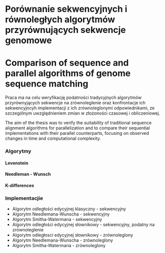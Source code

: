 # Porównanie sekwencyjnych i równoległych algorytmów przyrównujących sekwencje genomowe
# Comparison of sequence and parallel algorithms of genome sequence matching

Praca ma na celu weryfikację podatności tradycyjnych algorytmów przyrównyjących sekwencje na zrównoleglenie oraz konfrontacje ich sekwencyjncyh implementacji z ich zrównoleglonymi odpowiednikami, ze szczególnym uwzględnieniem zmian w złożoności czasowej i obliczeniowej.

The aim of the thesis was to verify the suitability of traditional sequence alignment algorithms for parallelization and to compare their sequential implementations with their parallel counterparts, focusing on observed changes in time and computational complexity.


### Algorytmy
#### Levenstein
#### Needleman - Wunsch
#### K-differences

### Implementacjie
- Algorytm odległości edycyjnej klasyczny - sekwencyjny
- Algorytm Needlemana-Wunscha - sekwencyjny
- Algorytm Smitha-Watermana - sekwencyjny
- Algorytm odległości edycyjnej słownikowy - sekwencyjny, podatny na zrównoleglenie
- Algorytm odległosci edycyjnej słownikowy - zrównoleglony
- Algorytm Needlemana-Wunscha - zrównoleglony
- Algorytm Smitha-Watermana - zrównoleglony